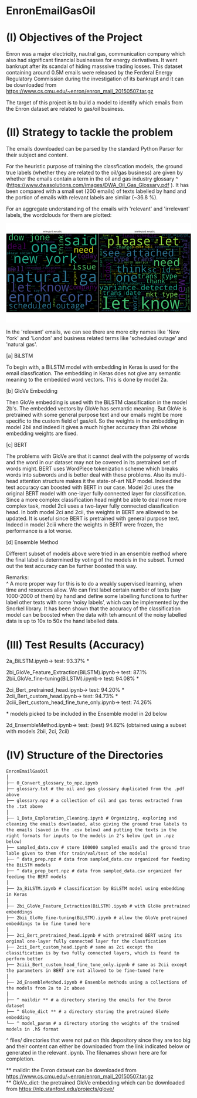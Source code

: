 # EnronEmailGasOil

(I) Objectives of the Project
========================================

Enron was a major electricity, nautral gas, communication company which also had significant financial businesses for energy derivatives. It went bankrupt after its scandal of hiding masssive trading losses. This dataset containing around 0.5M emails were released by the Ferderal Energy Regulatory Commission during the investigation of its bankrupt and it can be downloaded from https://www.cs.cmu.edu/~enron/enron_mail_20150507.tar.gz

The target of this project is to build a model to identify which emails from the Enron dataset are related to gas/oil business. 

(II) Strategy to tackle the problem 
========================================

The emails downloaded can be parsed by the standard Python Parser for their subject and content. 

For the heuristic purpose of training the classfication models, the ground true labels (whether they are related to the oil/gas business) are given by whether the emails contain a term in the oil and gas industry glossary ^ (https://www.dwasolutions.com/images/DWA_Oil_Gas_Glossary.pdf ). It has been compared with a small set (200 emails) of texts labelled by hand and the portion of emails with relevant labels are similar (\~36.8 %). 

For an aggregate understanding of the emails with 'relevant' and 'irrelevant' labels, the wordclouds for them are plotted:

<img src="./wordcloud.png" width="600" >

In the 'relevant' emails, we can see there are more city names like 'New York' and 'London' and business related terms like 'scheduled outage' and 'natural gas'.

[a] BiLSTM

To begin with, a BiLSTM model with embedding in Keras is used for the email classfication. The embedding in Keras does not give any semantic meaning to the embedded word vectors. This is done by model 2a.

[b] GloVe Embedding

Then GloVe embedding is used with the BiLSTM classification in the model 2b's. The embedded vectors by GloVe has semantic meaning. But GloVe is pretrained with some general purpose text and our emails might be more specific to the custom field of gas/oil. So the weights in the embedding in model 2bii and indeed it gives a much higher accuracy than 2bi whose embedding weights are fixed.

[c] BERT

The problems with GloVe are that it cannot deal with the polysemy of words and the word in our dataset may not be covered in its pretrained set of words might. BERT uses WordPiece tokenization scheme which breaks words into subwords and is better deal with these problems. Also its multi-head attention structure makes it the state-of-art NLP model. Indeed the test accuracy can boosted with BERT in our case. Model 2ci uses the original BERT model with one-layer fully connected layer for classification. Since a more complex classification head might be able to deal more more complex task, model 2cii uses a two-layer fully connected classfication head. In both model 2ci and 2cii, the weights in BERT are allowed to be updated. It is useful since BERT is pretrained with general purpose text. Indeed in model 2ciii where the weights in BERT were frozen, the performance is a lot worse.

[d] Ensemble Method

Different subset of models above were tried in an ensemble method where the final label is determined by voting of the models in the subset. Turned out the test accuracy can be further boosted this way.

Remarks: <br>
^ A more proper way for this is to do a weakly supervised learning, when time and resources allow. We can first label certain number of texts (say 1000-2000 of them) by hand and define some labelling functions to further label other texts with some ‘noisy labels’, which can be implemented by the Snorkel library. It has been shown that the accuracy of the classification model can be boosted when the data with teh amount of the noisy labelled data is up to 10x to 50x the hand labelled data.


(III) Test Results (Accuracy)
========================================

2a_BiLSTM.ipynb-> test: 93.37% \*

2bi_GloVe_Feature_Extraction(BiLSTM).ipynb-> test: 87.1% <br>
2bii_GloVe_fine-tuning(BiLSTM).ipynb-> test: 94.08% \* <br>

2ci_Bert_pretrained_head.ipynb-> test: 94.20% \* <br>
2cii_Bert_custom_head.ipynb-> test: 94.73% \* <br>
2ciii_Bert_custom_head_fine_tune_only.ipynb-> test: 74.26% 

\* models picked to be included in the Ensemble model in 2d below

2d_EnsembleMethod.ipynb-> test: (best) 94.82% (obtained using a subset with models 2bii, 2ci, 2cii)


(IV) Structure of the Directories
========================================

```
EnronEmailGasOil
│
├── 0_Convert_glossary_to_npz.ipynb
├── glossary.txt # the oil and gas glossary duplicated from the .pdf above
├── glossary.npz # a collection of oil and gas terms extracted from the .txt above
│
├── 1_Data_Exploration_Cleaning.ipynb # Organizing, exploring and cleaning the emails downloaded, also giving the ground true labels to the emails (saved in the .csv below) and putting the texts in the right formats for inputs to the models in 2's below (put in .npz below)
├── sampled_data.csv # store 100000 sampled emails and the ground true lable given to them (for train/val/test of the models)
├── ^ data_prep.npz # data from sampled_data.csv organized for feeding the BiLSTM models
├── ^ data_prep_bert.npz # data from sampled_data.csv organized for feeding the BERT models
│
├── 2a_BiLSTM.ipynb # classification by BiLSTM model using embedding in Keras 
│
├── 2bi_GloVe_Feature_Extraction(BiLSTM).ipynb # with GloVe pretrained embeddings
├── 2bii_GloVe_fine-tuning(BiLSTM).ipynb # allow the GloVe pretrained embeddings to be fine tuned here
│
├── 2ci_Bert_pretrained_head.ipynb # with pretrained BERT using its orginal one-layer fully connected layer for the classfication
├── 2cii_Bert_custom_head.ipynb # same as 2ci except the classification is by two fully connected layers, which is found to perform better
├── 2ciii_Bert_custom_head_fine_tune_only.ipynb # same as 2cii except the parameters in BERT are not allowed to be fine-tuned here
│
├── 2d_EnsembleMethod.ipynb # Ensemble methods using a collections of the models from 2a to 2c above
│
├── ^ maildir ** # a directory storing the emails for the Enron dataset
├── ^ GloVe_dict ** # a directory storing the pretrained GloVe embedding
└── ^ model_param # a directory storing the weights of the trained models in .h5 format
```

^ files/ directories that were not put on this depository since they are too big and their content can either be downloaded from the link indicated below or generated in the relevant .ipynb. The filenames shown here are for completion.

** maildir: the Enron dataset can be downloaded from https://www.cs.cmu.edu/~enron/enron_mail_20150507.tar.gz <br>
** GloVe_dict: the pretrained GloVe embedding which can be downloaded from https://nlp.stanford.edu/projects/glove/
 

